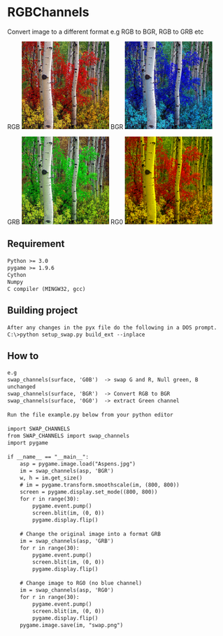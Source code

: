 # RGBChannels
Convert image to a different format e.g RGB to BGR, RGB to GRB etc 

RGB 
![alt text](https://github.com/yoyoberenguer/RGBChannels/blob/master/RGB.png)
BGR
![alt text](https://github.com/yoyoberenguer/RGBChannels/blob/master/BGR.png) 

GRB
![alt text](https://github.com/yoyoberenguer/RGBChannels/blob/master/GRB.png) 
RG0
![alt text](https://github.com/yoyoberenguer/RGBChannels/blob/master/RG0.png) 


## Requirement 
```
Python >= 3.0
pygame >= 1.9.6
Cython 
Numpy
C compiler (MINGW32, gcc)
```

## Building project
```
After any changes in the pyx file do the following in a DOS prompt.
C:\>python setup_swap.py build_ext --inplace
```

## How to
```
e.g 
swap_channels(surface, 'G0B')  -> swap G and R, Null green, B unchanged
swap_channels(surface, 'BGR')  -> Convert RGB to BGR
swap_channels(surface, '0G0')  -> extract Green channel

Run the file example.py below from your python editor

import SWAP_CHANNELS
from SWAP_CHANNELS import swap_channels
import pygame

if __name__ == "__main__":
    asp = pygame.image.load("Aspens.jpg")
    im = swap_channels(asp, 'BGR')
    w, h = im.get_size()
    # im = pygame.transform.smoothscale(im, (800, 800))
    screen = pygame.display.set_mode((800, 800))
    for r in range(30):
        pygame.event.pump()
        screen.blit(im, (0, 0))
        pygame.display.flip()
       
    # Change the original image into a format GRB
    im = swap_channels(asp, 'GRB')   
    for r in range(30):
        pygame.event.pump()
        screen.blit(im, (0, 0))
        pygame.display.flip()
    
    # Change image to RG0 (no blue channel)
    im = swap_channels(asp, 'RG0')
    for r in range(30):
        pygame.event.pump()
        screen.blit(im, (0, 0))
        pygame.display.flip()
    pygame.image.save(im, "swap.png")


```

